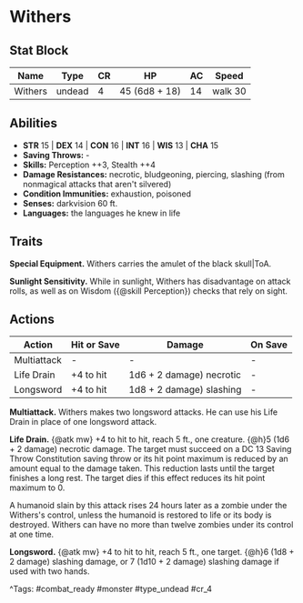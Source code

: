 # Withers

## Stat Block

| Name | Type | CR | HP | AC | Speed |
|------|------|----|----|----|-------|
| Withers | undead | 4 | 45 (6d8 + 18) | 14 | walk 30 |

## Abilities

- **STR** 15 | **DEX** 14 | **CON** 16 | **INT** 16 | **WIS** 13 | **CHA** 15
- **Saving Throws:** -  
- **Skills:** Perception ++3, Stealth ++4  
- **Damage Resistances:** necrotic, bludgeoning, piercing, slashing (from nonmagical attacks that aren't silvered)  
- **Condition Immunities:** exhaustion, poisoned  
- **Senses:** darkvision 60 ft.  
- **Languages:** the languages he knew in life

## Traits

**Special Equipment.** Withers carries the amulet of the black skull|ToA.

**Sunlight Sensitivity.** While in sunlight, Withers has disadvantage on attack rolls, as well as on Wisdom ({@skill Perception}) checks that rely on sight.


## Actions

| Action | Hit or Save | Damage | On Save |
|--------|--------------|--------|----------|
| Multiattack | - | - | - |
| Life Drain | +4 to hit | 1d6 + 2 damage) necrotic | - |
| Longsword | +4 to hit | 1d8 + 2 damage) slashing | - |

**Multiattack.** Withers makes two longsword attacks. He can use his Life Drain in place of one longsword attack.

**Life Drain.** {@atk mw} +4 to hit to hit, reach 5 ft., one creature. {@h}5 (1d6 + 2 damage) necrotic damage. The target must succeed on a DC 13 Saving Throw Constitution saving throw or its hit point maximum is reduced by an amount equal to the damage taken. This reduction lasts until the target finishes a long rest. The target dies if this effect reduces its hit point maximum to 0.

A humanoid slain by this attack rises 24 hours later as a zombie under the Withers's control, unless the humanoid is restored to life or its body is destroyed. Withers can have no more than twelve zombies under its control at one time.

**Longsword.** {@atk mw} +4 to hit to hit, reach 5 ft., one target. {@h}6 (1d8 + 2 damage) slashing damage, or 7 (1d10 + 2 damage) slashing damage if used with two hands.


^Tags: #combat_ready #monster #type_undead #cr_4